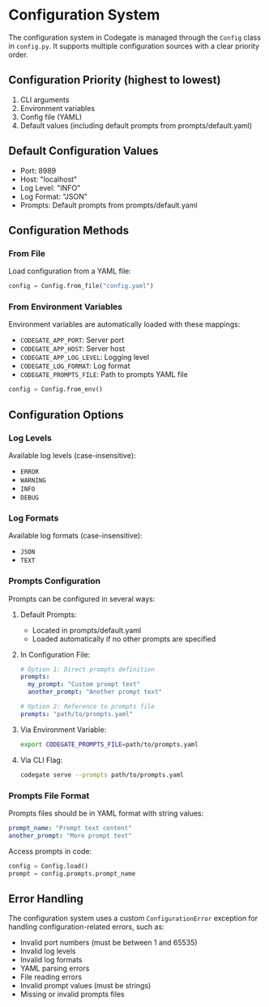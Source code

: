 # Configuration System

The configuration system in Codegate is managed through the `Config` class in `config.py`. It supports multiple configuration sources with a clear priority order.

## Configuration Priority (highest to lowest)

1. CLI arguments
2. Environment variables
3. Config file (YAML)
4. Default values (including default prompts from prompts/default.yaml)

## Default Configuration Values

- Port: 8989
- Host: "localhost"
- Log Level: "INFO"
- Log Format: "JSON"
- Prompts: Default prompts from prompts/default.yaml

## Configuration Methods

### From File

Load configuration from a YAML file:

```python
config = Config.from_file("config.yaml")
```

### From Environment Variables

Environment variables are automatically loaded with these mappings:

- `CODEGATE_APP_PORT`: Server port
- `CODEGATE_APP_HOST`: Server host
- `CODEGATE_APP_LOG_LEVEL`: Logging level
- `CODEGATE_LOG_FORMAT`: Log format
- `CODEGATE_PROMPTS_FILE`: Path to prompts YAML file

```python
config = Config.from_env()
```

## Configuration Options

### Log Levels

Available log levels (case-insensitive):

- `ERROR`
- `WARNING`
- `INFO`
- `DEBUG`

### Log Formats

Available log formats (case-insensitive):

- `JSON`
- `TEXT`

### Prompts Configuration

Prompts can be configured in several ways:

1. Default Prompts:
   - Located in prompts/default.yaml
   - Loaded automatically if no other prompts are specified

2. In Configuration File:
   ```yaml
   # Option 1: Direct prompts definition
   prompts:
     my_prompt: "Custom prompt text"
     another_prompt: "Another prompt text"

   # Option 2: Reference to prompts file
   prompts: "path/to/prompts.yaml"
   ```

3. Via Environment Variable:
   ```bash
   export CODEGATE_PROMPTS_FILE=path/to/prompts.yaml
   ```

4. Via CLI Flag:
   ```bash
   codegate serve --prompts path/to/prompts.yaml
   ```

### Prompts File Format

Prompts files should be in YAML format with string values:

```yaml
prompt_name: "Prompt text content"
another_prompt: "More prompt text"
```

Access prompts in code:
```python
config = Config.load()
prompt = config.prompts.prompt_name
```

## Error Handling

The configuration system uses a custom `ConfigurationError` exception for handling configuration-related errors, such as:

- Invalid port numbers (must be between 1 and 65535)
- Invalid log levels
- Invalid log formats
- YAML parsing errors
- File reading errors
- Invalid prompt values (must be strings)
- Missing or invalid prompts files
